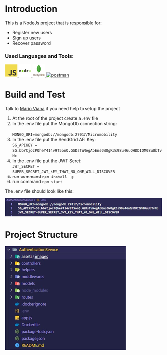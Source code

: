 # Introduction 
This is a NodeJs project that is responsible for: 
  - Register new users
  - Sign up users
  - Recover password

<h3 align="left">Used Languages and Tools:</h3>
<p align="left"> 
  </a> <a href="https://developer.mozilla.org/en-US/docs/Web/JavaScript" target="_blank" rel="noreferrer"> <img src="https://raw.githubusercontent.com/devicons/devicon/master/icons/javascript/javascript-original.svg" alt="javascript" width="40" height="40"/> </a>
  <a href="https://nodejs.org" target="_blank" rel="noreferrer"> <img src="https://raw.githubusercontent.com/devicons/devicon/master/icons/nodejs/nodejs-original-wordmark.svg" alt="nodejs" width="40" height="40"/> <a> 
  <a href="https://www.mongodb.com/" target="_blank" rel="noreferrer"> <img src="https://raw.githubusercontent.com/devicons/devicon/master/icons/mongodb/mongodb-original-wordmark.svg" alt="mongodb" width="40" height="40"/> </a> 
  <a href="https://postman.com" target="_blank" rel="noreferrer"> <img src="https://www.vectorlogo.zone/logos/getpostman/getpostman-icon.svg" alt="postman" width="40" height="40"/> </a> </p>

# Build and Test

Talk to [Mário Viana](mailto:a13728@alunos.ipca.p) if you need help to setup the project

1.  At the root of the project create a .env file
2.  In the .env file put the MongoDb connection string: <br> <code> MONGO_URI=mongodb://mongodb:27017/Micromobility</code>
3.  In the .env file put the SendGrid API Key: <br> <code>SG_APIKEY = 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</code>
4.  In the .env file put the JWT Scret:<br> <code>JWT_SECRET = SUPER_SECRET_JWT_kEY_THAT_NO_ONE_WILL_DISCOVER</code>
5.	run command <code>npm install -g</code>  
6.	run command <code>npm start</code>

<p>The .env file should look like this: </p> 

![env file](./assets/images/.env_file.jpg ".env file")

# Project Structure
![project structure](./assets/images/project_structure.jpg "project structure")
